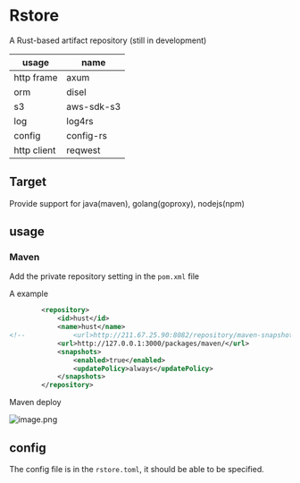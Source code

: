 # Rstore

A Rust-based artifact repository (still in development)

| usage | name |
|--|--|
|http frame|axum|
|orm|disel|
|s3|aws-sdk-s3|
|log|log4rs|
|config|config-rs|
|http client|reqwest|

## Target

Provide support for java(maven), golang(goproxy), nodejs(npm)

## usage 

### Maven
Add the private repository setting in the `pom.xml` file

A example 
```xml
        <repository>
            <id>hust</id>
            <name>hust</name>
<!--            <url>http://211.67.25.90:8082/repository/maven-snapshots/</url>-->
            <url>http://127.0.0.1:3000/packages/maven/</url>
            <snapshots>
                <enabled>true</enabled>
                <updatePolicy>always</updatePolicy>
            </snapshots>
        </repository>
```

Maven deploy

![image.png](https://s2.loli.net/2023/05/01/pOghcXzTytEAWqU.png)



## config 

The config file is in the `rstore.toml`, it should be able to be specified.